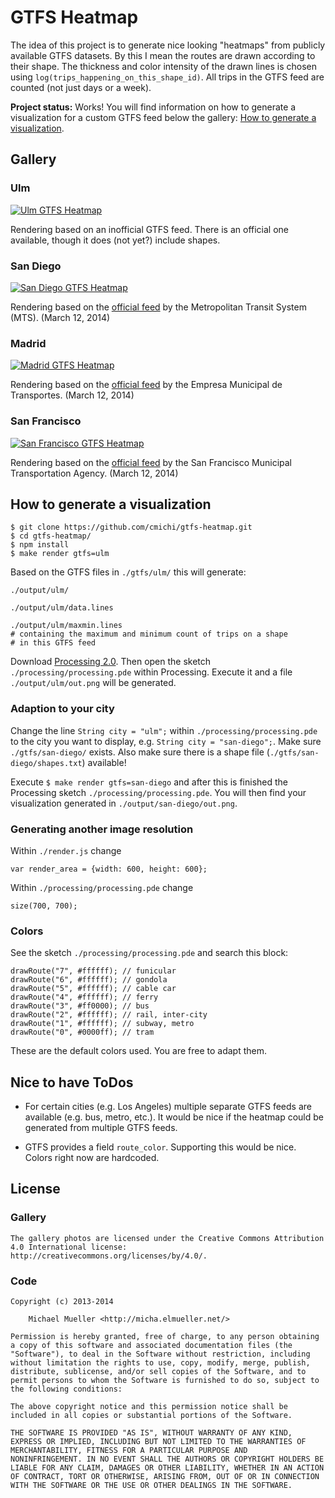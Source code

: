 # GTFS Heatmap

The idea of this project is to generate nice looking "heatmaps" from
publicly available GTFS datasets. By this I mean the routes are drawn
according to their shape. The thickness and color intensity of the 
drawn lines is chosen using `log(trips_happening_on_this_shape_id)`.
All trips in the GTFS feed are counted (not just days or a week).

__Project status:__ Works! You will find information on how to generate
a visualization for a custom GTFS feed below the gallery: 
[How to generate a visualization](#how-to-generate-a-visualization).

	
## Gallery

### Ulm

[![Ulm GTFS Heatmap](https://github.com/cmichi/gtfs-heatmap/raw/master/gallery/ulm.png)](https://github.com/cmichi/gtfs-heatmap/raw/master/gallery/ulm.png)

Rendering based on an inofficial GTFS feed. There is an official one
available, though it does (not yet?) include shapes.

### San Diego

[![San Diego GTFS Heatmap](https://github.com/cmichi/gtfs-heatmap/raw/master/gallery/san-diego.png)](https://github.com/cmichi/gtfs-heatmap/raw/master/gallery/san-diego.png)

Rendering based on the [official feed](http://www.sdmts.com/Planning/Developers.asp) 
by the Metropolitan Transit System (MTS). (March 12, 2014)

### Madrid

[![Madrid GTFS Heatmap](https://github.com/cmichi/gtfs-heatmap/raw/master/gallery/madrid.png)](https://github.com/cmichi/gtfs-heatmap/raw/master/gallery/madrid.png)

Rendering based on the [official feed](http://www.gtfs-data-exchange.com/agency/madrid/) 
by the Empresa Municipal de Transportes. (March 12, 2014)

### San Francisco

[![San Francisco GTFS Heatmap](https://github.com/cmichi/gtfs-heatmap/raw/master/gallery/san-francisco.png)](https://github.com/cmichi/gtfs-heatmap/raw/master/gallery/san-francisco.png)

Rendering based on the [official feed](http://www.gtfs-data-exchange.com/agency/san-francisco-municipal-transportation-agency/) 
by the San Francisco Municipal Transportation Agency. (March 12, 2014)


## How to generate a visualization

	$ git clone https://github.com/cmichi/gtfs-heatmap.git
	$ cd gtfs-heatmap/
	$ npm install
	$ make render gtfs=ulm

Based on the GTFS files in `./gtfs/ulm/` this will generate:

	./output/ulm/

	./output/ulm/data.lines

	./output/ulm/maxmin.lines	
	# containing the maximum and minimum count of trips on a shape
	# in this GTFS feed

Download [Processing 2.0](https://processing.org/download/). Then open 
the sketch `./processing/processing.pde` within Processing.
Execute it and a file `./output/ulm/out.png` will be generated.


### Adaption to your city

Change the line `String city = "ulm";` within `./processing/processing.pde` 
to the city you want to display, e.g. `String city = "san-diego";`. 
Make sure `./gtfs/san-diego/` exists. Also make sure there is a shape file
(`./gtfs/san-diego/shapes.txt`) available! 

Execute `$ make render gtfs=san-diego` and after this is finished the 
Processing sketch `./processing/processing.pde`. You will then find your
visualization generated in `./output/san-diego/out.png`.


### Generating another image resolution

Within `./render.js` change

	var render_area = {width: 600, height: 600};

Within `./processing/processing.pde` change

	size(700, 700);


### Colors

See the sketch `./processing/processing.pde` and search this block:

	drawRoute("7", #ffffff); // funicular
	drawRoute("6", #ffffff); // gondola
	drawRoute("5", #ffffff); // cable car
	drawRoute("4", #ffffff); // ferry
	drawRoute("3", #ff0000); // bus
	drawRoute("2", #ffffff); // rail, inter-city
	drawRoute("1", #ffffff); // subway, metro
	drawRoute("0", #0000ff); // tram

These are the default colors used. You are free to adapt them.



## Nice to have ToDos

 * For certain cities (e.g. Los Angeles) multiple separate GTFS feeds 
   are available (e.g. bus, metro, etc.). It would be nice if the 
   heatmap could be generated from multiple GTFS feeds.

 * GTFS provides a field `route_color`. Supporting this would be nice.
   Colors right now are hardcoded.


## License

### Gallery

	The gallery photos are licensed under the Creative Commons Attribution
	4.0 International license: http://creativecommons.org/licenses/by/4.0/.

### Code

	Copyright (c) 2013-2014

		Michael Mueller <http://micha.elmueller.net/>

	Permission is hereby granted, free of charge, to any person obtaining
	a copy of this software and associated documentation files (the
	"Software"), to deal in the Software without restriction, including
	without limitation the rights to use, copy, modify, merge, publish,
	distribute, sublicense, and/or sell copies of the Software, and to
	permit persons to whom the Software is furnished to do so, subject to
	the following conditions:

	The above copyright notice and this permission notice shall be
	included in all copies or substantial portions of the Software.

	THE SOFTWARE IS PROVIDED "AS IS", WITHOUT WARRANTY OF ANY KIND,
	EXPRESS OR IMPLIED, INCLUDING BUT NOT LIMITED TO THE WARRANTIES OF
	MERCHANTABILITY, FITNESS FOR A PARTICULAR PURPOSE AND
	NONINFRINGEMENT. IN NO EVENT SHALL THE AUTHORS OR COPYRIGHT HOLDERS BE
	LIABLE FOR ANY CLAIM, DAMAGES OR OTHER LIABILITY, WHETHER IN AN ACTION
	OF CONTRACT, TORT OR OTHERWISE, ARISING FROM, OUT OF OR IN CONNECTION
	WITH THE SOFTWARE OR THE USE OR OTHER DEALINGS IN THE SOFTWARE.
